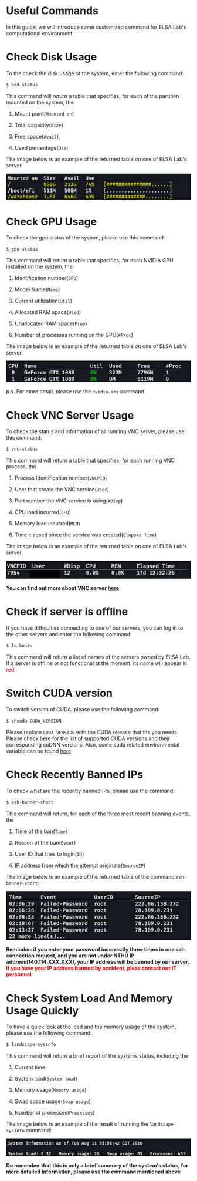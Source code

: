 # Useful Commands

In this guide, we will introduce some customized command for ELSA Lab's computational environment.

# Check Disk Usage

To the check the disk usage of the system, enter the following command:
```bash
$ hdd-status
```
This command will return a table that specifies, for each of the partition mounted on the system, the
1. Mount point(`Mounted on`)

2. Total capacity(`Size`) 

3. Free space(`Avail`),

4. Used percentage(`Use`)  

The image below is an example of the returned table on one of ELSA Lab's server.
<div style="text-align:center"><img src="_image/command/hdd-status.png"></div>

# Check GPU Usage

To check the gpu status of the system, please use this command:
```bash
$ gpu-status
```
This command will return a table that specifies, for each NVIDIA GPU installed on the system, the
1. Identification number(`GPU`)

2. Model Name(`Name`)

3. Current utilization(`Util`)

4. Allocated RAM space(`Used`)

5. Unallocated RAM space(`Free`)

6. Number of processes running on the GPU(`#Proc`)

The image below is an example of the returned table on one of ELSA Lab's server.

<div style="text-align:center"><img src="_image/command/gpu-status.png"></div>

p.s. For more detail, please use the `nvidia-smi` command.

# Check VNC Server Usage

To check the status and information of all running VNC server, please use this command:
```bash
$ vnc-status
```
This command will return a table that specifies, for each running VNC process, the
1. Process Identification number(`VNCPID`)

2. User that create the VNC service(`User`)

3. Port number the VNC service is using(`#Disp`)

4. CPU load incurred(`CPU`)

5. Memory load incurred(`MEM`)

6. Time elapsed since the service was created(`Elapsed Time`)

The image below is an example of the returned table on one of ELSA Lab's server.


<div style="text-align:center"><img src="_image/command/vnc-status.png"></div>

**You can find out more about VNC server [here](vnc-server.md)**
# Check if server is offline

If you have difficulties connecting to one of our servers, you can log in to the other servers and enter the following command:
```bash
$ ls-hosts
```

This command will return a list of names of the servers owned by ELSA Lab. If a server is offline or not functional at the moment, its name will appear in <font color=red>red</font>. 

# Switch CUDA version

To switch version of CUDA, please use the following command:

```bash 
$ chcuda CUDA_VERSION
```
Please replace `CUDA_VERSION` with the CUDA release that fits you needs. Please check [here](./installed-pkg.md#cuda-and-corresponding-cudnn-packages) for the list of supported CUDA versions and their corresponding cuDNN versions. Also, some cuda related environmental variable can be found [here](./env-vars.md#cuda-related-variables)

# Check Recently Banned IPs

To check what are the recently banned IPs, please use the command:
```bash
$ ssh-banner-short
```
This command will return, for each of the three most recent banning events, the
1. Time of the ban(`Time`)

2. Reason of the ban(`Event`)

3. User ID that tries to login(`ID`)

4. IP address from which the attempt originate(`SourceIP`)

The image below is an example of the returned table of the command `ssh-banner-short`:

<div style="text-align:center"><img src="_image/command/ssh-banner-short.png"></div>

**Reminder: if you enter your password incorrectly three times in one ssh connection request, and you are not under NTHU IP address(140.114.XXX.XXX), your IP address will be banned by our server. <font color=red>If you have your IP address banned by accident, pleas contact our IT personnel.</font>**


# Check System Load And Memory Usage Quickly

To have a quick look at the load and the memory usage of the system, please use the following command:
```bash
$ landscape-sysinfo
```
This command will return a brief report of the systems status, including the 
1. Current time

2. System load(`System load`)

3. Memory usage(`Memory usage`)

4. Swap space usage(`Swap usage`)

5. Number of processes(`Processes`)

The image below is an example of the result of running the `landscape-sysinfo` command:

<div style="text-align:center"><img src="_image/command/landscape-sysinfo.png"></div>

**Do remember that this is only a brief summary of the system's status, for more detailed information, please use the command mentioned above**












